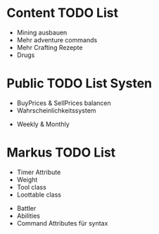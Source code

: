 # Content TODO List
- Mining ausbauen
- Mehr adventure commands
- Mehr Crafting Rezepte
- Drugs

# Public TODO List Systen
- BuyPrices & SellPrices balancen
- Wahrscheinlichkeitssystem
<!-- - Commands splitten -->
- Weekly & Monthly

# Markus TODO List
- Timer Attribute
- Weight
- Tool class
- Loottable class
<!-- - Discord aus Commands removen -->
- Battler
- Abilities
- Command Attributes für syntax